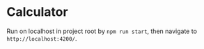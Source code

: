 # Calculator

Run on localhost in project root by `npm run start`, then navigate to `http://localhost:4200/`.
